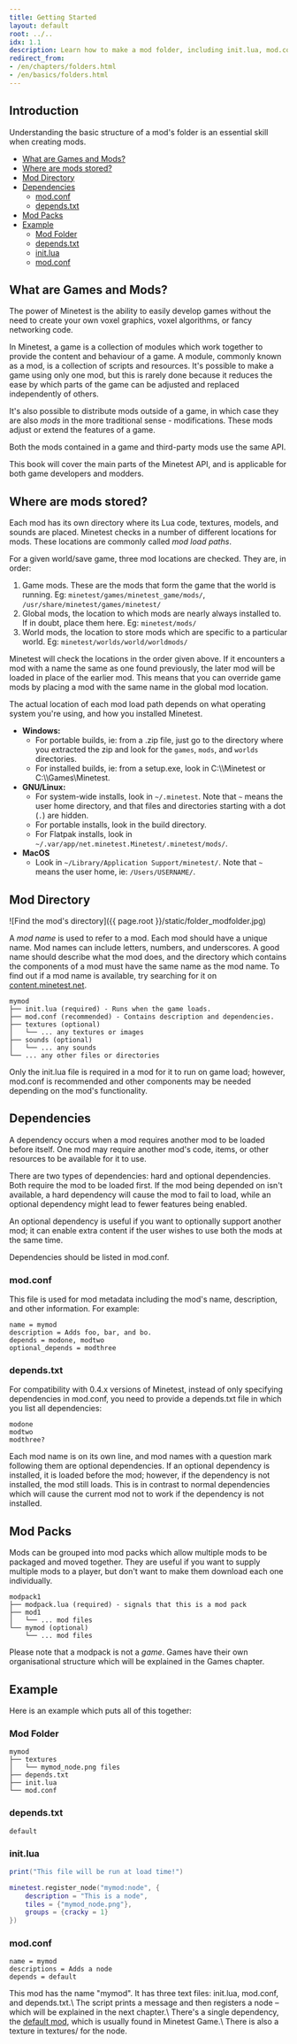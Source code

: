 ```yaml
---
title: Getting Started
layout: default
root: ../..
idx: 1.1
description: Learn how to make a mod folder, including init.lua, mod.conf and more.
redirect_from:
- /en/chapters/folders.html
- /en/basics/folders.html
---
```


## Introduction <!-- omit in toc -->

Understanding the basic structure of a mod's folder is an essential skill when
creating mods.

- [What are Games and Mods?](#what-are-games-and-mods)
- [Where are mods stored?](#where-are-mods-stored)
- [Mod Directory](#mod-directory)
- [Dependencies](#dependencies)
  - [mod.conf](#modconf)
  - [depends.txt](#dependstxt)
- [Mod Packs](#mod-packs)
- [Example](#example)
  - [Mod Folder](#mod-folder)
  - [depends.txt](#dependstxt-1)
  - [init.lua](#initlua)
  - [mod.conf](#modconf-1)


## What are Games and Mods?

The power of Minetest is the ability to easily develop games without the need
to create your own voxel graphics, voxel algorithms, or fancy networking code.

In Minetest, a game is a collection of modules which work together to provide the
content and behaviour of a game.
A module, commonly known as a mod, is a collection of scripts and resources.
It's possible to make a game using only one mod, but this is rarely done because it
reduces the ease by which parts of the game can be adjusted and replaced
independently of others.

It's also possible to distribute mods outside of a game, in which case they
are also *mods* in the more traditional sense - modifications. These mods adjust
or extend the features of a game.

Both the mods contained in a game and third-party mods use the same API.

This book will cover the main parts of the Minetest API,
and is applicable for both game developers and modders.


## Where are mods stored?

<a name="mod-locations"></a>

Each mod has its own directory where its Lua code, textures, models, and
sounds are placed. Minetest checks in a number of different locations for
mods. These locations are commonly called *mod load paths*.

For a given world/save game, three mod locations are checked.
They are, in order:

1. Game mods. These are the mods that form the game that the world is running.
   Eg: `minetest/games/minetest_game/mods/`, `/usr/share/minetest/games/minetest/`
2. Global mods, the location to which mods are nearly always installed to.
   If in doubt, place them here.
   Eg: `minetest/mods/`
3. World mods, the location to store mods which are specific to a
   particular world.
   Eg: `minetest/worlds/world/worldmods/`

Minetest will check the locations in the order given above. If it encounters a mod
with a name the same as one found previously, the later mod will be loaded in place
of the earlier mod.
This means that you can override game mods by placing a mod with the same name
in the global mod location.

The actual location of each mod load path depends on what operating system you're
using, and how you installed Minetest.

* **Windows:**
    * For portable builds, ie: from a .zip file, just go to the directory where
      you extracted the zip and look for the `games`, `mods`, and `worlds`
      directories.
    * For installed builds, ie: from a setup.exe,
      look in C:\\\\Minetest or C:\\\\Games\\Minetest.
* **GNU/Linux:**
    * For system-wide installs, look in `~/.minetest`.
      Note that `~` means the user home directory, and that files and directories
      starting with a dot (`.`) are hidden.
    * For portable installs, look in the build directory.
    * For Flatpak installs, look in `~/.var/app/net.minetest.Minetest/.minetest/mods/`.
* **MacOS**
    * Look in `~/Library/Application Support/minetest/`.
      Note that `~` means the user home, ie: `/Users/USERNAME/`.

## Mod Directory

![Find the mod's directory]({{ page.root }}/static/folder_modfolder.jpg)

A *mod name* is used to refer to a mod. Each mod should have a unique name.
Mod names can include letters, numbers, and underscores. A good name should
describe what the mod does, and the directory which contains the components of a mod
must have the same name as the mod name.
To find out if a mod name is available, try searching for it on
[content.minetest.net](https://content.minetest.net).

    mymod
    ├── init.lua (required) - Runs when the game loads.
    ├── mod.conf (recommended) - Contains description and dependencies.
    ├── textures (optional)
    │   └── ... any textures or images
    ├── sounds (optional)
    │   └── ... any sounds
    └── ... any other files or directories

Only the init.lua file is required in a mod for it to run on game load;
however, mod.conf is recommended and other components may be needed
depending on the mod's functionality.


## Dependencies

A dependency occurs when a mod requires another mod to be loaded before itself.
One mod may require another mod's code, items, or other resources to be available
for it to use.

There are two types of dependencies: hard and optional dependencies.
Both require the mod to be loaded first. If the mod being depended on isn't
available, a hard dependency will cause the mod to fail to load, while an optional
dependency might lead to fewer features being enabled.

An optional dependency is useful if you want to optionally support another mod; it can
enable extra content if the user wishes to use both the mods at the same time.

Dependencies should be listed in mod.conf.

### mod.conf

This file is used for mod metadata including the mod's name, description, and other
information. For example:

    name = mymod
    description = Adds foo, bar, and bo.
    depends = modone, modtwo
    optional_depends = modthree

### depends.txt

For compatibility with 0.4.x versions of Minetest, instead of only specifying
dependencies in mod.conf, you need to provide a depends.txt file in which
you list all dependencies:

    modone
    modtwo
    modthree?

Each mod name is on its own line, and mod names with a question mark
following them are optional dependencies.
If an optional dependency is installed, it is loaded before the mod;
however, if the dependency is not installed, the mod still loads.
This is in contrast to normal dependencies which will cause the current
mod not to work if the dependency is not installed.

## Mod Packs

Mods can be grouped into mod packs which allow multiple mods to be packaged
and moved together. They are useful if you want to supply multiple mods to
a player, but don't want to make them download each one individually.

    modpack1
    ├── modpack.lua (required) - signals that this is a mod pack
    ├── mod1
    │   └── ... mod files
    └── mymod (optional)
        └── ... mod files

Please note that a modpack is not a *game*.
Games have their own organisational structure which will be explained in the
Games chapter.

## Example

Here is an example which puts all of this together:

### Mod Folder
    mymod
    ├── textures
    │   └── mymod_node.png files
    ├── depends.txt
    ├── init.lua
    └── mod.conf

### depends.txt
    default

### init.lua
```lua
print("This file will be run at load time!")

minetest.register_node("mymod:node", {
    description = "This is a node",
    tiles = {"mymod_node.png"},
    groups = {cracky = 1}
})
```

### mod.conf
    name = mymod
    descriptions = Adds a node
    depends = default

This mod has the name "mymod". It has three text files: init.lua, mod.conf,
and depends.txt.\\
The script prints a message and then registers a node –
which will be explained in the next chapter.\\
There's a single dependency, the
[default mod](https://content.minetest.net/metapackages/default/), which is
usually found in Minetest Game.\\
There is also a texture in textures/ for the node.
